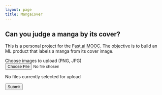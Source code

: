 ```yaml
---
layout: page
title: MangaCover
---
```


## Can you judge a manga by its cover?

This is a personal project for the [Fast.ai MOOC](https://course.fast.ai). The objective
is to build an ML product that labels a manga from its cover image.

<form id="cover-form" method="post" enctype="multipart/form-data">
    <div>
        <label for="cover-upload">Choose images to upload (PNG, JPG)</label>
        <input type="file" id="cover-upload" name="file" accept="image/*">
    </div>
   <div class="preview">
        <p>No files currently selected for upload</p>
    </div>
    <div>
        <button>Submit</button>
    </div>
</form>
<div class="result"></div>
<script type="text/javascript" src="assets/js/main.js"></script>